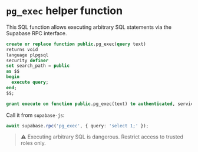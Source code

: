 # `pg_exec` helper function

This SQL function allows executing arbitrary SQL statements via the Supabase RPC interface.

```sql
create or replace function public.pg_exec(query text)
returns void
language plpgsql
security definer
set search_path = public
as $$
begin
  execute query;
end;
$$;

grant execute on function public.pg_exec(text) to authenticated, service_role, anon;
```

Call it from `supabase-js`:

```ts
await supabase.rpc('pg_exec', { query: 'select 1;' });
```

> ⚠️ Executing arbitrary SQL is dangerous. Restrict access to trusted roles only.
